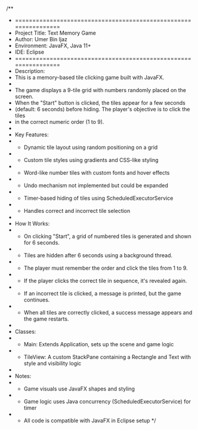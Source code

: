 /**
 * ================================================================
 * Project Title: Text Memory Game
 * Author: Umer Bin Ijaz
 * Environment: JavaFX, Java 11+
 * IDE: Eclipse
 * ================================================================
 * Description:
 * This is a memory-based tile clicking game built with JavaFX.
 * 
 * The game displays a 9-tile grid with numbers randomly placed on the screen.
 * When the "Start" button is clicked, the tiles appear for a few seconds 
 * (default: 6 seconds) before hiding. The player's objective is to click the tiles 
 * in the correct numeric order (1 to 9).
 * 
 * Key Features:
 * - Dynamic tile layout using random positioning on a grid
 * - Custom tile styles using gradients and CSS-like styling
 * - Word-like number tiles with custom fonts and hover effects
 * - Undo mechanism not implemented but could be expanded
 * - Timer-based hiding of tiles using ScheduledExecutorService
 * - Handles correct and incorrect tile selection
 * 
 * How It Works:
 * - On clicking "Start", a grid of numbered tiles is generated and shown for 6 seconds.
 * - Tiles are hidden after 6 seconds using a background thread.
 * - The player must remember the order and click the tiles from 1 to 9.
 * - If the player clicks the correct tile in sequence, it's revealed again.
 * - If an incorrect tile is clicked, a message is printed, but the game continues.
 * - When all tiles are correctly clicked, a success message appears and the game restarts.
 * 
 * Classes:
 * - Main: Extends Application, sets up the scene and game logic
 * - TileView: A custom StackPane containing a Rectangle and Text with style and visibility logic
 *
 * Notes:
 * - Game visuals use JavaFX shapes and styling
 * - Game logic uses Java concurrency (ScheduledExecutorService) for timer
 * - All code is compatible with JavaFX in Eclipse setup
 */
